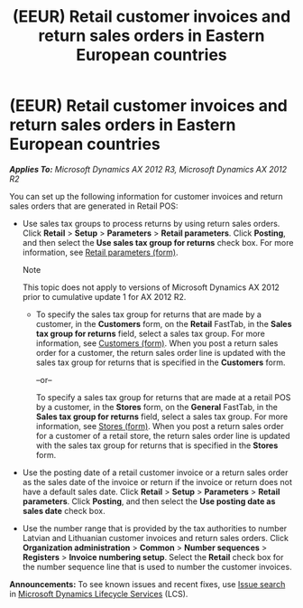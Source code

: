 ﻿---
title: (EEUR) Retail customer invoices and return sales orders in Eastern European countries
TOCTitle: (EEUR) Retail customer invoices and return sales orders in Eastern European countries
ms:assetid: 4585c22a-a557-45d0-9312-81f4df2c76e4
ms:mtpsurl: https://technet.microsoft.com/en-us/library/Dn268480(v=AX.60)
ms:contentKeyID: 54917019
ms.date: 05/06/2014
mtps_version: v=AX.60
f1_keywords:
- Forms.CustTable
- Forms.RetailStoreTable
- EastEU – 00008
- LT – 00004
- LV - 00005
---

# (EEUR) Retail customer invoices and return sales orders in Eastern European countries 


_**Applies To:** Microsoft Dynamics AX 2012 R3, Microsoft Dynamics AX 2012 R2_

You can set up the following information for customer invoices and return sales orders that are generated in Retail POS:

  - Use sales tax groups to process returns by using return sales orders. Click **Retail** \> **Setup** \> **Parameters** \> **Retail parameters**. Click **Posting**, and then select the **Use sales tax group for returns** check box. For more information, see [Retail parameters (form)](https://technet.microsoft.com/en-us/library/hh597194\(v=ax.60\)).
    

    > [!NOTE]
    > <P>This topic does not apply to versions of Microsoft Dynamics AX 2012 prior to cumulative update 1 for AX 2012 R2.</P>

    
      - To specify the sales tax group for returns that are made by a customer, in the **Customers** form, on the **Retail** FastTab, in the **Sales tax group for returns** field, select a sales tax group. For more information, see [Customers (form)](https://technet.microsoft.com/en-us/library/aa590606\(v=ax.60\)). When you post a return sales order for a customer, the return sales order line is updated with the sales tax group for returns that is specified in the **Customers** form.
        
        –or–
        
        To specify a sales tax group for returns that are made at a retail POS by a customer, in the **Stores** form, on the **General** FastTab, in the **Sales tax group for returns** field, select a sales tax group. For more information, see [Stores (form)](https://technet.microsoft.com/en-us/library/hh580646\(v=ax.60\)). When you post a return sales order for a customer of a retail store, the return sales order line is updated with the sales tax group for returns that is specified in the **Stores** form.

  - Use the posting date of a retail customer invoice or a return sales order as the sales date of the invoice or return if the invoice or return does not have a default sales date. Click **Retail** \> **Setup** \> **Parameters** \> **Retail parameters**. Click **Posting**, and then select the **Use posting date as sales date** check box.

  - Use the number range that is provided by the tax authorities to number Latvian and Lithuanian customer invoices and return sales orders. Click **Organization administration** \> **Common** \> **Number sequences** \> **Registers** \> **Invoice numbering setup**. Select the **Retail** check box for the number sequence line that is used to number the customer invoices.

  
**Announcements:** To see known issues and recent fixes, use [Issue search](http://go.microsoft.com/fwlink/?linkid=389258) in [Microsoft Dynamics Lifecycle Services](http://go.microsoft.com/fwlink/?linkid=306505) (LCS).

